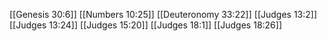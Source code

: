 [[Genesis 30:6]]
[[Numbers 10:25]]
[[Deuteronomy 33:22]]
[[Judges 13:2]]
[[Judges 13:24]]
[[Judges 15:20]]
[[Judges 18:1]]
[[Judges 18:26]]
